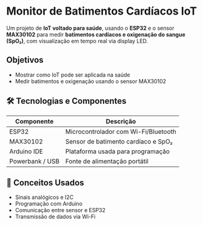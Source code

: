 # Monitor de Batimentos Cardíacos IoT

Um projeto de **IoT voltado para saúde**, usando o **ESP32** e o sensor **MAX30102** para medir **batimentos cardíacos e oxigenação do sangue (SpO₂)**, com visualização em tempo real via display LED.

## Objetivos

- Mostrar como IoT pode ser aplicada na saúde
- Medir batimentos e oxigenação usando o sensor MAX30102

## 🛠️ Tecnologias e Componentes

| Componente       | Descrição                                 |
|------------------|-------------------------------------------|
| ESP32            | Microcontrolador com Wi-Fi/Bluetooth      |
| MAX30102         | Sensor de batimento cardíaco e SpO₂       |
| Arduino IDE      | Plataforma usada para programação         |
| Powerbank / USB  | Fonte de alimentação portátil              |

## 🧠 Conceitos Usados

- Sinais analógicos e I2C
- Programação com Arduino
- Comunicação entre sensor e ESP32
- Transmissão de dados via Wi-Fi
